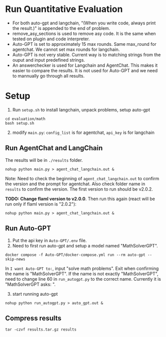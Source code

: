 # Run Quantitative Evaluation

- For both auto-gpt and langchain, "(When you write code, always print the result.)" is appended to the end of problem.
- remove_asy_sections is used to remove asy code. It is the same when tested on plugin and code interpreter.
- Auto-GPT is set to approximately 15 max rounds. Same max_round for agentchat. We cannot set max rounds for langchain.
- Auto-GPT is not very stable. Current way is to matching strings from the ouput and input predefined strings.
- An answerchecker is used for Langchain and AgentChat. This makes it easier to compare the results. It is not used for Auto-GPT and we need to mannually go through all results.

# Setup
1. Run `setup.sh` to install langchain, unpack problems, setup auto-gpt
```
cd evaluation/math
bash setup.sh
```
2. modify `main.py`: `config_list` is for agentchat, `api_key` is for langchain

## Run AgentChat and LangChain
The results will be in `./results` folder.
```
nohup python main.py > agent_chat_langchain.out &
```
Note: Need to check the beginning of `agent_chat_langchain.out` to confirm the version and the prompt for agentchat. Also check folder name in `results` to confirm the version.
The first version to run should be v2.0.2.

**TODO: Change flaml version to v2.0.0**. 
Then run this again (react will be run only if flaml version is "2.0.2"):
```
nohup python main.py > agent_chat_langchain.out &
```


## Run Auto-GPT
1. Put the api key in `Auto-GPT/.env` file.
2. Need to first run auto-gpt and setup a model named "MathSolverGPT".
```
docker compose -f Auto-GPT/docker-compose.yml run --rm auto-gpt --skip-news
```
In `I want Auto-GPT to:`, input "solve math problems".
Exit when confirming the name is "MathSolverGPT".
If the name is not exactly "MathSolverGPT", need to change line 60 in `run_autogpt.py` to the correct name. Currently it is "MathSolverGPT asks: ".

3. start running auto-gpt
```
nohup python run_autogpt.py > auto_gpt.out &
```


## Compress results
```
tar -czvf results.tar.gz results
```